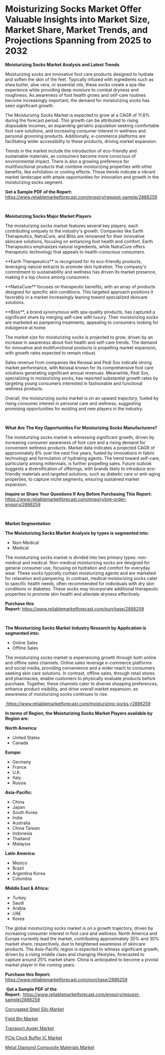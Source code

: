 <p><h1>Moisturizing Socks Market Offer Valuable Insights into Market Size, Market Share, Market Trends, and Projections Spanning from 2025 to 2032</h1></p><p><strong>Moisturizing Socks Market Analysis and Latest Trends</strong></p>
<p><p>Moisturizing socks are innovative foot care products designed to hydrate and soften the skin of the feet. Typically infused with ingredients such as shea butter, aloe vera, or essential oils, these socks create a spa-like experience while providing deep moisture to combat dryness and roughness. As awareness of foot health grows and self-care routines become increasingly important, the demand for moisturizing socks has seen significant growth.</p><p>The Moisturizing Socks Market is expected to grow at a CAGR of 11.8% during the forecast period. This growth can be attributed to rising disposable incomes, an expanding geriatric population seeking comfortable foot care solutions, and increasing consumer interest in wellness and personal grooming products. Additionally, e-commerce platforms are facilitating wider accessibility to these products, driving market expansion. </p><p>Trends in the market include the introduction of eco-friendly and sustainable materials, as consumers become more conscious of environmental impact. There is also a growing preference for multifunctional products that combine moisturizing properties with other benefits, like exfoliation or cooling effects. These trends indicate a vibrant market landscape with ample opportunities for innovation and growth in the moisturizing socks segment.</p></p>
<p><strong>Get a Sample PDF of the Report:&nbsp;</strong> <a href="https://www.reliablemarketforecast.com/enquiry/request-sample/2886259?utm_campaign=1097&utm_medium=2&utm_source=Github&utm_content=ia&utm_term=13032025&utm_id=moisturizing-socks">https://www.reliablemarketforecast.com/enquiry/request-sample/2886259</a></p>
<p>&nbsp;</p>
<p><strong>Moisturizing Socks Major Market Players</strong></p>
<p><p>The moisturizing socks market features several key players, each contributing uniquely to the industry's growth. Companies like Earth Therapeutics, NatraCure, and Bliss are renowned for their innovative skincare solutions, focusing on enhancing foot health and comfort. Earth Therapeutics emphasizes natural ingredients, while NatraCure offers therapeutic technology that appeals to health-conscious consumers.</p><p>**Earth Therapeutics** is recognized for its eco-friendly products, leveraging natural extracts to promote skin hydration. The company's commitment to sustainability and wellness has driven its market presence, making it a top choice among consumers. </p><p>**NatraCure** focuses on therapeutic benefits, with an array of products designed for specific skin conditions. This targeted approach positions it favorably in a market increasingly leaning toward specialized skincare solutions.</p><p>**Bliss**, a brand synonymous with spa-quality products, has captured a significant share by merging self-care with luxury. Their moisturizing socks are marketed as pampering treatments, appealing to consumers looking for indulgence at home.</p><p>The market size for moisturizing socks is projected to grow, driven by an increase in awareness about foot health and self-care trends. The demand for innovative and multifunctional products is propelling market expansion, with growth rates expected to remain robust.</p><p>Sales revenue from companies like Kerasal and Pedi Sox indicate strong market performance, with Kerasal known for its comprehensive foot care solutions generating significant annual revenues. Meanwhile, Pedi Sox, specializing in moisturizing socks, has reported substantial growth rates by targeting young consumers interested in fashionable and functional wellness products.</p><p>Overall, the moisturizing socks market is on an upward trajectory, fueled by rising consumer interest in personal care and wellness, suggesting promising opportunities for existing and new players in the industry.</p></p>
<p>&nbsp;</p>
<p><strong>What Are The Key Opportunities For Moisturizing Socks Manufacturers?</strong></p>
<p><p>The moisturizing socks market is witnessing significant growth, driven by increasing consumer awareness of foot care and a rising demand for convenient wellness products. Market data indicates a projected CAGR of approximately 8% over the next five years, fueled by innovations in fabric technology and formulation of hydrating agents. The trend toward self-care, particularly among millennials, is further propelling sales. Future outlook suggests a diversification of offerings, with brands likely to introduce eco-friendly materials and targeted solutions, such as diabetic care or anti-aging properties, to capture niche segments, ensuring sustained market expansion.</p></p>
<p><strong>Inquire or Share Your Questions If Any Before Purchasing This Report:</strong> <a href="https://www.reliablemarketforecast.com/enquiry/pre-order-enquiry/2886259?utm_campaign=1097&utm_medium=2&utm_source=Github&utm_content=ia&utm_term=13032025&utm_id=moisturizing-socks">https://www.reliablemarketforecast.com/enquiry/pre-order-enquiry/2886259</a></p>
<p>&nbsp;</p>
<p><strong>Market Segmentation</strong></p>
<p><strong>The Moisturizing Socks Market Analysis by types is segmented into:</strong></p>
<p><ul><li>Non-Medical</li><li>Medical</li></ul></p>
<p><p>The moisturizing socks market is divided into two primary types: non-medical and medical. Non-medical moisturizing socks are designed for general consumer use, focusing on hydration and comfort for everyday wear. These socks typically contain moisturizing agents and are marketed for relaxation and pampering. In contrast, medical moisturizing socks cater to specific health needs, often recommended for individuals with dry skin conditions or diabetes. These socks may incorporate additional therapeutic properties to promote skin health and alleviate dryness effectively.</p></p>
<p><strong>Purchase this Report:&nbsp;</strong><a href="https://www.reliablemarketforecast.com/purchase/2886259?utm_campaign=1097&utm_medium=2&utm_source=Github&utm_content=ia&utm_term=13032025&utm_id=moisturizing-socks">https://www.reliablemarketforecast.com/purchase/2886259</a></p>
<p>&nbsp;</p>
<p><strong>The Moisturizing Socks Market Industry Research by Application is segmented into:</strong></p>
<p><ul><li>Online Sales</li><li>Offline Sales</li></ul></p>
<p><p>The moisturizing socks market is experiencing growth through both online and offline sales channels. Online sales leverage e-commerce platforms and social media, providing convenience and a wider reach to consumers seeking skin care solutions. In contrast, offline sales, through retail stores and pharmacies, enable customers to physically evaluate products before purchase. Together, these channels cater to diverse shopping preferences, enhance product visibility, and drive overall market expansion, as awareness of moisturizing socks continues to rise.</p></p>
<p><a href="https://www.reliablemarketforecast.com/moisturizing-socks-r2886259?utm_campaign=1097&utm_medium=2&utm_source=Github&utm_content=ia&utm_term=13032025&utm_id=moisturizing-socks">&nbsp;https://www.reliablemarketforecast.com/moisturizing-socks-r2886259</a></p>
<p><strong>In terms of Region, the Moisturizing Socks Market Players available by Region are:</strong></p>
<p>
    <p> <strong> North America: </strong>
        <ul>
            <li>United States</li>
            <li>Canada</li>
        </ul>
        </p> 
    <p> <strong> Europe: </strong>
        <ul>
            <li>Germany</li>
            <li>France</li>
            <li>U.K.</li>
            <li>Italy</li>
            <li>Russia</li>
        </ul>
        </p> 
    <p> <strong> Asia-Pacific: </strong>
        <ul>
            <li>China</li>
            <li>Japan</li>
            <li>South Korea</li>
            <li>India</li>
            <li>Australia</li>
            <li>China Taiwan</li>
            <li>Indonesia</li>
            <li>Thailand</li>
            <li>Malaysia</li>
        </ul>
        </p> 
    <p> <strong> Latin America: </strong>
        <ul>
            <li>Mexico</li>
            <li>Brazil</li>
            <li>Argentina Korea</li>
            <li>Colombia</li>
        </ul>
        </p> 
    <p> <strong> Middle East & Africa: </strong>
        <ul>
            <li>Turkey</li>
            <li>Saudi</li>
            <li>Arabia</li>
            <li>UAE</li>
            <li>Korea</li>
        </ul>
    </p>
    </p>
<p><p>The global moisturizing socks market is on a growth trajectory, driven by increasing consumer interest in foot care and wellness. North America and Europe currently lead the market, contributing approximately 35% and 30% market share, respectively, due to heightened awareness of skincare products. The Asia-Pacific region is expected to witness significant growth, driven by a rising middle class and changing lifestyles, forecasted to capture around 25% market share. China is anticipated to become a pivotal market player in the coming years.</p></p>
<p><strong>Purchase this Report: </strong><a href="https://www.reliablemarketforecast.com/purchase/2886259?utm_campaign=1097&utm_medium=2&utm_source=Github&utm_content=ia&utm_term=13032025&utm_id=moisturizing-socks">https://www.reliablemarketforecast.com/purchase/2886259</a></p>
<p>&nbsp;<strong>Get a Sample PDF of the Report:&nbsp;&nbsp;</strong><a href="https://www.reliablemarketforecast.com/enquiry/request-sample/2886259?utm_campaign=1097&utm_medium=2&utm_source=Github&utm_content=ia&utm_term=13032025&utm_id=moisturizing-socks">https://www.reliablemarketforecast.com/enquiry/request-sample/2886259</a></p>
<p><strong></strong></p>
<p><p><a href="https://github.com/fabinbuddygc/Market-Research-Report-List-1/blob/main/corrugated-steel-silo-market.md?utm_campaign=1097&utm_medium=2&utm_source=Github&utm_content=ia&utm_term=13032025&utm_id=moisturizing-socks">Corrugated Steel Silo Market</a></p><p><a href="https://github.com/stohllaackdw/Market-Research-Report-List-1/blob/main/field-bin-market.md?utm_campaign=1097&utm_medium=2&utm_source=Github&utm_content=ia&utm_term=13032025&utm_id=moisturizing-socks">Field Bin Market</a></p><p><a href="https://github.com/motanafraxer/Market-Research-Report-List-1/blob/main/transport-auger-market.md?utm_campaign=1097&utm_medium=2&utm_source=Github&utm_content=ia&utm_term=13032025&utm_id=moisturizing-socks">Transport Auger Market</a></p><p><a href="https://github.com/ridchycarlas/Market-Research-Report-List-1/blob/main/pcie-clock-buffer-ic-market.md?utm_campaign=1097&utm_medium=2&utm_source=Github&utm_content=ia&utm_term=13032025&utm_id=moisturizing-socks">PCIe Clock Buffer IC Market</a></p><p><a href="https://github.com/bramsklizas/Market-Research-Report-List-1/blob/main/metal-diamond-composite-materials-market.md?utm_campaign=1097&utm_medium=2&utm_source=Github&utm_content=ia&utm_term=13032025&utm_id=moisturizing-socks">Metal Diamond Composite Materials Market</a></p></p>
